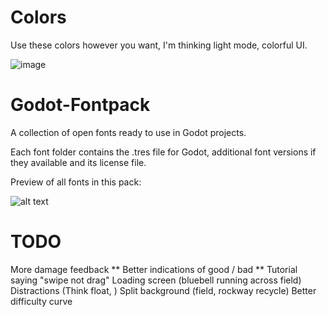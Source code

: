 # Colors

Use these colors however you want, I'm thinking light mode, colorful UI.

![image](https://github.com/23marabi/feed-the-pig/assets/85466117/5f445ff5-9f54-4cf3-9da4-489ca9eb29d8)


# Godot-Fontpack
A collection of open fonts ready to use in Godot projects.

Each font folder contains the .tres file for Godot, additional font versions if they available and its license file.

Preview of all fonts in this pack:

![alt text](https://raw.githubusercontent.com/dalton5000/Godot-Fontpack/master/fonts/overview.PNG "Preview Image")


# TODO

More damage feedback **
Better indications of good / bad **
Tutorial saying "swipe not drag"
Loading screen (bluebell running across field)
Distractions (Think float, )
Split background (field, rockway recycle)
Better difficulty curve
